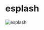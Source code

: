 # esplash
![esplash](https://github.com/user-attachments/assets/6614e78e-40ad-4d29-bc34-92496d52fb1d)

